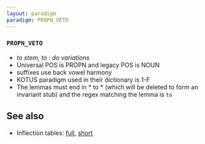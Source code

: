 ```yaml
---
layout: paradigm
paradigm: PROPN_VETO
---
```

### ` PROPN_VETO `

* _to stem, to : do variations_
* Universal POS is PROPN and legacy POS is NOUN
* suffixes use back vowel harmony
* KOTUS paradigm used in their dictionary is 1-F
* The lemmas must end in * to * (which will be deleted to form an invariant stub) and the regex matching the lemma is ` to `

## See also

* Inflection tables: [full](gen/V/Veto.html), [short](gen/V/Veto_wikt.html)

